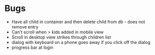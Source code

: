 # Bugs

- Have all child in container and then delete child from db - does not remove entry
- Can't scroll when > kids added in mobile view
- Scroll in desktop view strikes through children list
- dialog with keyboard on a phone goes away if you click off the dialog
- progress bar at login